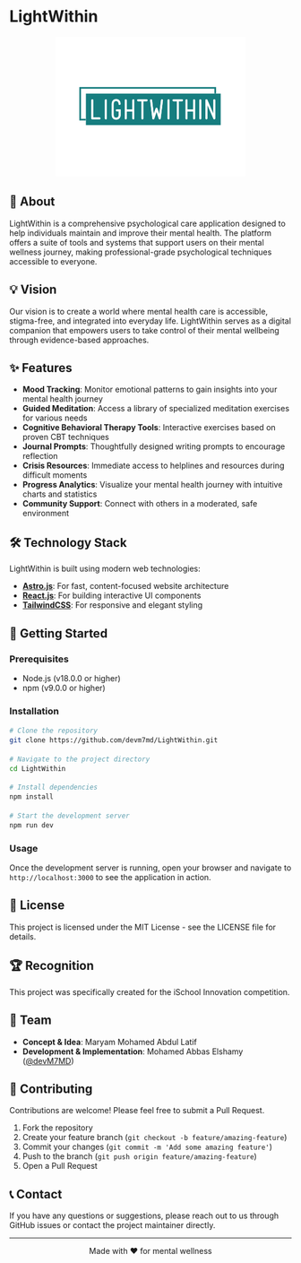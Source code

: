 # LightWithin

<p align="center">
  <img src="public/LightWithin-logo.png" alt="LightWithin Logo" />
</p>

## 🌟 About

LightWithin is a comprehensive psychological care application designed to help individuals maintain and improve their mental health. The platform offers a suite of tools and systems that support users on their mental wellness journey, making professional-grade psychological techniques accessible to everyone.

## 💡 Vision

Our vision is to create a world where mental health care is accessible, stigma-free, and integrated into everyday life. LightWithin serves as a digital companion that empowers users to take control of their mental wellbeing through evidence-based approaches.

## ✨ Features

- **Mood Tracking**: Monitor emotional patterns to gain insights into your mental health journey
- **Guided Meditation**: Access a library of specialized meditation exercises for various needs
- **Cognitive Behavioral Therapy Tools**: Interactive exercises based on proven CBT techniques
- **Journal Prompts**: Thoughtfully designed writing prompts to encourage reflection
- **Crisis Resources**: Immediate access to helplines and resources during difficult moments
- **Progress Analytics**: Visualize your mental health journey with intuitive charts and statistics
- **Community Support**: Connect with others in a moderated, safe environment

## 🛠️ Technology Stack

LightWithin is built using modern web technologies:

- **[Astro.js](https://astro.build/)**: For fast, content-focused website architecture
- **[React.js](https://reactjs.org/)**: For building interactive UI components
- **[TailwindCSS](https://tailwindcss.com/)**: For responsive and elegant styling

## 🚀 Getting Started

### Prerequisites

- Node.js (v18.0.0 or higher)
- npm (v9.0.0 or higher)

### Installation

```bash
# Clone the repository
git clone https://github.com/devm7md/LightWithin.git

# Navigate to the project directory
cd LightWithin

# Install dependencies
npm install

# Start the development server
npm run dev
```

### Usage

Once the development server is running, open your browser and navigate to `http://localhost:3000` to see the application in action.

## 📝 License

This project is licensed under the MIT License - see the LICENSE file for details.

## 🏆 Recognition

This project was specifically created for the iSchool Innovation competition.

## 👥 Team

- **Concept & Idea**: Maryam Mohamed Abdul Latif
- **Development & Implementation**: Mohamed Abbas Elshamy ([@devM7MD](https://github.com/devM7MD))

## 🤝 Contributing

Contributions are welcome! Please feel free to submit a Pull Request.

1. Fork the repository
2. Create your feature branch (`git checkout -b feature/amazing-feature`)
3. Commit your changes (`git commit -m 'Add some amazing feature'`)
4. Push to the branch (`git push origin feature/amazing-feature`)
5. Open a Pull Request

## 📞 Contact

If you have any questions or suggestions, please reach out to us through GitHub issues or contact the project maintainer directly.

---

<p align="center">
  Made with ❤️ for mental wellness
</p>
